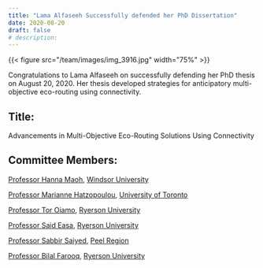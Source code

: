 ```yaml
---
title: "Lama Alfaseeh Successfully defended her PhD Dissertation"
date: 2020-08-20
draft: false
# description:
---
```

{{< figure src="/team/images/img_3916.jpg" width="75%" >}}


<!--more-->

Congratulations to Lama Alfaseeh on successfully defending her PhD thesis on August 20, 2020. Her thesis developed strategies for anticipatory multi-objective eco-routing using connectivity. 


## Title: 

Advancements in Multi-Objective Eco-Routing Solutions Using Connectivity

## Committee Members:
  [Professor Hanna Maoh](https://www.uwindsor.ca/engineering/civil/91/dr-hanna-maoh), [Windsor University](https://www.uwindsor.ca/)
  
  [Professor Marianne Hatzopoulou](https://civmin.utoronto.ca/home/about-us/directory/professors/marianne-hatzopoulou/), [University of Toronto](https://www.utoronto.ca/)
  
  [Professor Tor Oiamo](https://www.ryerson.ca/geography/faculty/oiamo_tor/), [Ryerson University](https://www.ryerson.ca/)
  
  [Professor Said Easa](https://www.ryerson.ca/civil/people/faculty/said-easa/), [Ryerson University](https://www.ryerson.ca/)
  
  [Professor Sabbir Saiyed](https://ca.linkedin.com/in/sabbir-saiyed-70954778), [Peel Region](https://www.peelregion.ca/)
  
  [Professor Bilal Farooq](https://www.ryerson.ca/civil/people/faculty/bilal-farooq/), [Ryerson University](https://www.ryerson.ca/)

